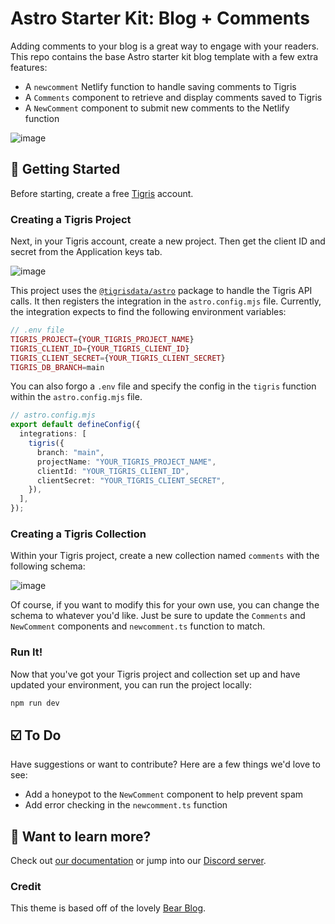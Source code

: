 # Astro Starter Kit: Blog + Comments

Adding comments to your blog is a great way to engage with your readers. This repo contains the base Astro starter kit blog template with a few extra features:

- A `newcomment` Netlify function to handle saving comments to Tigris
- A `Comments` component to retrieve and display comments saved to Tigris
- A `NewComment` component to submit new comments to the Netlify function

![image](https://user-images.githubusercontent.com/1228996/232147989-e7e06ca7-adf8-48d7-a932-666a7325ac62.png)

## 🚀 Getting Started

Before starting, create a free [Tigris](https://console.preview.tigrisdata.cloud/signup) account.

### Creating a Tigris Project

Next, in your Tigris account, create a new project. Then get the client ID and secret from the Application keys tab.

![image](https://user-images.githubusercontent.com/1228996/232148679-704d18fb-4995-4f40-b24e-37f4ba650165.png)

This project uses the [`@tigrisdata/astro`](https://www.npmjs.com/package/@tigrisdata/astro) package to handle the Tigris API calls. It then registers the integration in the `astro.config.mjs` file. Currently, the integration expects to find the following environment variables:

```php
// .env file
TIGRIS_PROJECT={YOUR_TIGRIS_PROJECT_NAME}
TIGRIS_CLIENT_ID={YOUR_TIGRIS_CLIENT_ID}
TIGRIS_CLIENT_SECRET={YOUR_TIGRIS_CLIENT_SECRET}
TIGRIS_DB_BRANCH=main
```

You can also forgo a `.env` file and specify the config in the `tigris` function within the `astro.config.mjs` file.

```ts
// astro.config.mjs
export default defineConfig({
  integrations: [
    tigris({
      branch: "main",
      projectName: "YOUR_TIGRIS_PROJECT_NAME",
      clientId: "YOUR_TIGRIS_CLIENT_ID",
      clientSecret: "YOUR_TIGRIS_CLIENT_SECRET",
    }),
  ],
});
```

### Creating a Tigris Collection

Within your Tigris project, create a new collection named `comments` with the following schema:

![image](https://user-images.githubusercontent.com/1228996/232150889-1864522d-16dc-4948-9b24-f79d86fe7dba.png)

Of course, if you want to modify this for your own use, you can change the schema to whatever you'd like. Just be sure to update the `Comments` and `NewComment` components and `newcomment.ts` function to match.

### Run It!

Now that you've got your Tigris project and collection set up and have updated your environment, you can run the project locally:

```bash
npm run dev
```

## ☑️ To Do

Have suggestions or want to contribute? Here are a few things we'd love to see:

- Add a honeypot to the `NewComment` component to help prevent spam
- Add error checking in the `newcomment.ts` function

## 👀 Want to learn more?

Check out [our documentation](https://www.tigrisdata.com/docs/) or jump into our [Discord server](https://tigris.dev/discord).

### Credit

This theme is based off of the lovely [Bear Blog](https://github.com/HermanMartinus/bearblog/).
